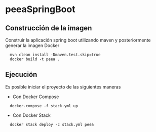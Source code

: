 # peeaSpringBoot


## Construcción de la imagen

Construir la aplicación spring boot utilizando maven y posteriormente generar la imagen Docker

```
  mvn clean install -Dmaven.test.skip=true 
  docker build -t peea . 
```

## Ejecución

Es posible iniciar el proyecto de las siguientes maneras

* Con Docker Compose
```
  docker-compose -f stack.yml up
```

* Con Docker Stack
```
  docker stack deploy -c stack.yml peea
```
